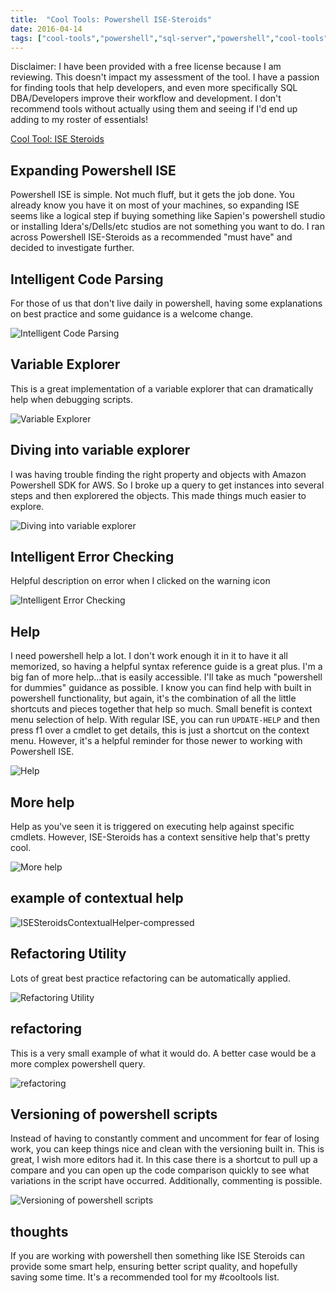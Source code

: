 ```yaml
---
title:  "Cool Tools: Powershell ISE-Steroids"
date: 2016-04-14
tags: ["cool-tools","powershell","sql-server","powershell","cool-tools"]
---
```



Disclaimer: I have been provided with a free license because I am reviewing. This doesn't impact my assessment of the tool. I have a passion for finding tools that help developers, and even more specifically SQL DBA/Developers improve their workflow and development. I don't recommend tools without actually using them and seeing if I'd end up adding to my roster of essentials!



[Cool Tool: ISE Steroids](http://www.powertheshell.com/isesteroids)

## Expanding Powershell ISE

Powershell ISE is simple. Not much fluff, but it gets the job done. You already know you have it on most of your machines, so expanding ISE seems like a logical step if buying something like Sapien's powershell studio or installing Idera's/Dells/etc studios are not something you want to do. I ran across Powershell ISE-Steroids as a recommended "must have" and decided to investigate further.

## Intelligent Code Parsing

For those of us that don't live daily in powershell, having some explanations on best practice and some guidance is a welcome change.

![Intelligent Code Parsing](/assets/img/intelligent-code-parsing.png)

## Variable Explorer

This is a great implementation of a variable explorer that can dramatically help when debugging scripts.

![Variable Explorer](/assets/img/variable-explorer.png)

## Diving into variable explorer

I was having trouble finding the right property and objects with Amazon Powershell SDK for AWS. So I broke up a query to get instances into several steps and then explorered the objects. This made things much easier to explore.

![Diving into variable explorer ](/assets/img/diving-into-variable-explorer-.png)

## Intelligent Error Checking

Helpful description on error when I clicked on the warning icon

![Intelligent Error Checking](/assets/img/intelligent-error-checking.png)

## Help

I need powershell help a lot. I don't work enough it in it to have it all memorized, so having a helpful syntax reference guide is a great plus.
I'm a big fan of more help...that is easily accessible. I'll take as much "powershell for dummies" guidance as possible. I know you can find help with built in powershell functionality, but again, it's the combination of all the little shortcuts and pieces together that help so much.
Small benefit is context menu selection of help. With regular ISE, you can run `UPDATE-HELP`  and then press f1 over a cmdlet to get details, this is just a shortcut on the context menu. However, it's a helpful reminder for those newer to working with Powershell ISE.

![Help](/assets/img/help.png)

## More help

Help as you've seen it is triggered on executing help against specific cmdlets. However, ISE-Steroids has a context sensitive help that's pretty cool.

![More help](/assets/img/more-help.png)

## example of contextual help

![ISESteroidsContextualHelper-compressed](/assets/img/ISESteroidsContextualHelper-compressed.gif)

## Refactoring Utility

Lots of great best practice refactoring can be automatically applied.

![Refactoring Utility](/assets/img/refactoring-utility.png)

## refactoring

This is a very small example of what it would do. A better case would be a more complex powershell query.

![refactoring](/assets/img/refactoring.png)

## Versioning of powershell scripts

Instead of having to constantly comment and uncomment for fear of losing work, you can keep things nice and clean with the versioning built in. This is great, I wish more editors had it.
In this case there is a shortcut to pull up a compare and you can open up the code comparison quickly to see what variations in the script have occurred. Additionally, commenting is possible.

![Versioning of powershell scripts](/assets/img/versioning-of-powershell-scripts.png)

## thoughts

If you are working with powershell then something like ISE Steroids can provide some smart help, ensuring better script quality, and hopefully saving some time. It's a recommended tool for my #cooltools list.
